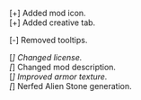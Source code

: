 [+] Added mod icon.\
[+] Added creative tab.

[-] Removed tooltips.

[*] Changed license.\
[*] Changed mod description.\
[*] Improved armor texture.\
[*] Nerfed Alien Stone generation.

